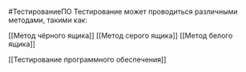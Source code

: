 #ТестированиеПО 
Тестирование может проводиться различными методами, такими как:

[[Метод чёрного ящика]]
[[Метод серого ящика]]
[[Метод белого ящика]]

[[Тестирование программного обеспечения]]